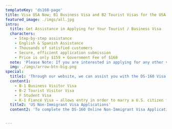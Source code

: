 ```yaml
---
templateKey: 'ds160-page'
title: Visa USA Now; B1 Business Visa and B2 Tourist Visas for the USA
featured_image: ./imgs/all.jpg
intro:
  title: Get Assistance in Applying for Your Tourist / Business Visa
  characters:
    - Step-by-step assistance 
    - English & Spanish Assistance
    - Thousands of satisfied customers
    - Secure, efficient application submission
    - Price is only $159 + Government Fee of $160
  note: 'Please Note: If you are interested in applying for any other visa, visit our homepage or contact us for additional information.'
  img: ./imgs/arrow-btn-big.png
special:
  title1: 'Through our website, we can assist you with the DS-160 Visa Application  for: '
  content1:
    - B-1 Business Visitor Visa
    - B-2 Tourist Visitor Visa
    - F Student Visa
    - K-1 Fiancé Visa – allows entry in order to marry a U.S. citizen fiancé
  title2: 'US Non-Immigrant Visa Applications'
  content2: 'To complete the DS-160 Online Non-Immigrant Visa Application form, you will need to answer a number of questions about yourself and your planned visit to the United States. After the form is completed, you will be invited to attend an interview at your local US consular office.'


---
```

